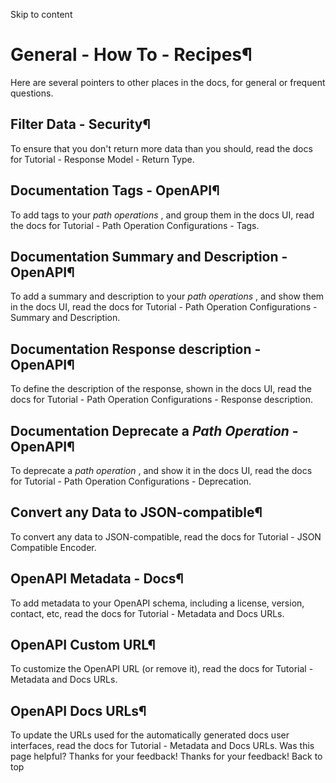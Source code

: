 Skip to content 
# General - How To - Recipes¶
Here are several pointers to other places in the docs, for general or frequent questions.
## Filter Data - Security¶
To ensure that you don't return more data than you should, read the docs for Tutorial - Response Model - Return Type.
## Documentation Tags - OpenAPI¶
To add tags to your _path operations_ , and group them in the docs UI, read the docs for Tutorial - Path Operation Configurations - Tags.
## Documentation Summary and Description - OpenAPI¶
To add a summary and description to your _path operations_ , and show them in the docs UI, read the docs for Tutorial - Path Operation Configurations - Summary and Description.
## Documentation Response description - OpenAPI¶
To define the description of the response, shown in the docs UI, read the docs for Tutorial - Path Operation Configurations - Response description.
## Documentation Deprecate a _Path Operation_ - OpenAPI¶
To deprecate a _path operation_ , and show it in the docs UI, read the docs for Tutorial - Path Operation Configurations - Deprecation.
## Convert any Data to JSON-compatible¶
To convert any data to JSON-compatible, read the docs for Tutorial - JSON Compatible Encoder.
## OpenAPI Metadata - Docs¶
To add metadata to your OpenAPI schema, including a license, version, contact, etc, read the docs for Tutorial - Metadata and Docs URLs.
## OpenAPI Custom URL¶
To customize the OpenAPI URL (or remove it), read the docs for Tutorial - Metadata and Docs URLs.
## OpenAPI Docs URLs¶
To update the URLs used for the automatically generated docs user interfaces, read the docs for Tutorial - Metadata and Docs URLs.
Was this page helpful? 
Thanks for your feedback! 
Thanks for your feedback! 
Back to top 
